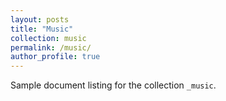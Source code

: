 ```yaml
---
layout: posts
title: "Music"
collection: music
permalink: /music/
author_profile: true
---
```


Sample document listing for the collection `_music`.